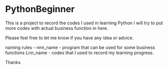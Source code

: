 # PythonBeginner
This is a project to record the codes I used in learning Python
I will try to put more codes with actual business function in here.

Please feel free to let me know if you have any idea or advice.

naming rules -
nnn_name - program that can be used for some business functions
Lnn_name - codes that I used to record my learning progress.

Thanks
